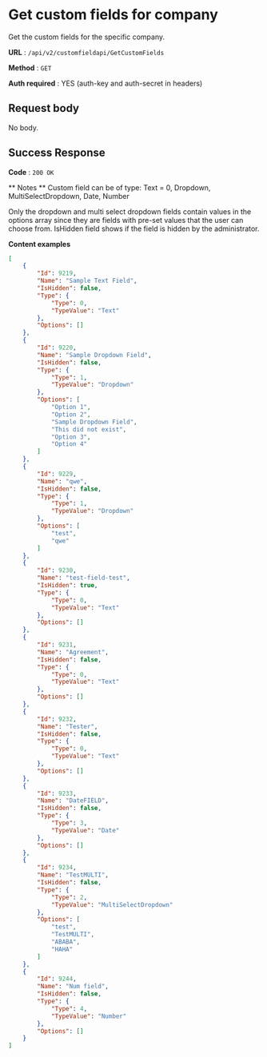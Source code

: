 # Get custom fields for company

Get the custom fields for the specific company.

**URL** : `/api/v2/customfieldapi/GetCustomFields`

**Method** : `GET`

**Auth required** : YES (auth-key and auth-secret in headers)

## Request body

No body.

## Success Response

**Code** : `200 OK`

** Notes **
Custom field can be of type:
Text = 0,
Dropdown,
MultiSelectDropdown,
Date,
Number

Only the dropdown and multi select dropdown fields contain values in the options array since they are fields with pre-set values that the user can choose from.
IsHidden field shows if the field is hidden by the administrator.

**Content examples**

```json
[
    {
        "Id": 9219,
        "Name": "Sample Text Field",
        "IsHidden": false,
        "Type": {
            "Type": 0,
            "TypeValue": "Text"
        },
        "Options": []
    },
    {
        "Id": 9220,
        "Name": "Sample Dropdown Field",
        "IsHidden": false,
        "Type": {
            "Type": 1,
            "TypeValue": "Dropdown"
        },
        "Options": [
            "Option 1",
            "Option 2",
            "Sample Dropdown Field",
            "This did not exist",
            "Option 3",
            "Option 4"
        ]
    },
    {
        "Id": 9229,
        "Name": "qwe",
        "IsHidden": false,
        "Type": {
            "Type": 1,
            "TypeValue": "Dropdown"
        },
        "Options": [
            "test",
            "qwe"
        ]
    },
    {
        "Id": 9230,
        "Name": "test-field-test",
        "IsHidden": true,
        "Type": {
            "Type": 0,
            "TypeValue": "Text"
        },
        "Options": []
    },
    {
        "Id": 9231,
        "Name": "Agreement",
        "IsHidden": false,
        "Type": {
            "Type": 0,
            "TypeValue": "Text"
        },
        "Options": []
    },
    {
        "Id": 9232,
        "Name": "Tester",
        "IsHidden": false,
        "Type": {
            "Type": 0,
            "TypeValue": "Text"
        },
        "Options": []
    },
    {
        "Id": 9233,
        "Name": "DateFIELD",
        "IsHidden": false,
        "Type": {
            "Type": 3,
            "TypeValue": "Date"
        },
        "Options": []
    },
    {
        "Id": 9234,
        "Name": "TestMULTI",
        "IsHidden": false,
        "Type": {
            "Type": 2,
            "TypeValue": "MultiSelectDropdown"
        },
        "Options": [
            "test",
            "TestMULTI",
            "ABABA",
            "HAHA"
        ]
    },
    {
        "Id": 9244,
        "Name": "Num field",
        "IsHidden": false,
        "Type": {
            "Type": 4,
            "TypeValue": "Number"
        },
        "Options": []
    }
]
```
